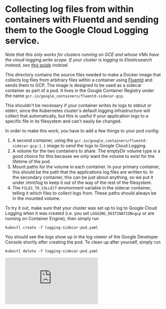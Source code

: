 # Collecting log files from within containers with Fluentd and sending them to the Google Cloud Logging service.
*Note that this only works for clusters running on GCE and whose VMs have the cloud-logging.write scope. If your cluster is logging to Elasticsearch instead, see [this guide](/contrib/logging/fluentd-sidecar-es/) instead.*

This directory contains the source files needed to make a Docker image that collects log files from arbitrary files within a container using [Fluentd](http://www.fluentd.org/) and sends them to GCP.
The image is designed to be used as a sidecar container as part of a pod.
It lives in the Google Container Registry under the name `gcr.io/google_containers/fluentd-sidecar-gcp`.

This shouldn't be necessary if your container writes its logs to stdout or stderr, since the Kubernetes cluster's default logging infrastructure will collect that automatically, but this is useful if your application logs to a specific file in its filesystem and can't easily be changed.

In order to make this work, you have to add a few things to your pod config:

1. A second container, using the `gcr.io/google_containers/fluentd-sidecar-gcp:1.1` image to send the logs to Google Cloud Logging.
2. A volume for the two containers to share. The emptyDir volume type is a good choice for this because we only want the volume to exist for the lifetime of the pod.
3. Mount paths for the volume in each container.  In your primary container, this should be the path that the applications log files are written to. In the secondary container, this can be just about anything, so we put it under /mnt/log to keep it out of the way of the rest of the filesystem.
4. The `FILES_TO_COLLECT` environment variable in the sidecar container, telling it which files to collect logs from. These paths should always be in the mounted volume.

To try it out, make sure that your cluster was set up to log to Google Cloud Logging when it was created (i.e. you set `LOGGING_DESTINATION=gcp` or are running on Container Engine), then simply run
```
kubectl create -f logging-sidecar-pod.yaml
```

You should see the logs show up in the log viewer of the Google Developer Console shortly after creating the pod. To clean up after yourself, simply run
```
kubectl delete -f logging-sidecar-pod.yaml
```


[![Analytics](https://kubernetes-site.appspot.com/UA-36037335-10/GitHub/contrib/logging/fluentd-sidecar-gcp/README.md?pixel)]()
